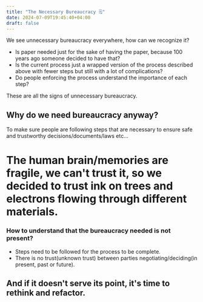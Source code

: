 ```yaml
---
title: "The Necessary Bureaucracy 🗒️"
date: 2024-07-09T19:45:40+04:00
draft: false
---
```

We see unnecessary bureaucracy everywhere, how can we recognize it?

- Is paper needed just for the sake of having the paper, because 100 years ago someone decided to have that?
- Is the current process just a wrapped version of the process described above with fewer steps but still with a lot of complications?
- Do people enforcing the process understand the importance of each step? 

These are all the signs of unnecessary bureaucracy.

## Why do we need bureaucracy anyway?
To make sure people are following steps that are necessary to ensure safe and trustworthy decisions/documents/laws etc...

# The human brain/memories are fragile, we can't trust it, so we decided to trust ink on trees and electrons flowing through different materials.

### How to understand that the bureaucracy needed is not present?
- Steps need to be followed for the process to be complete.
- There is no trust(unknown trust) between parties negotiating/deciding(in present, past or future).

## And if it doesn't serve its point, it's time to rethink and refactor.